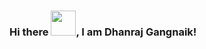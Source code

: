 ### Hi there <img src="https://raw.githubusercontent.com/nixin72/nixin72/master/header.svg" width="40px">, I am Dhanraj Gangnaik!

<!--
**DhanrajGangnaik/DhanrajGangnaik** is a ✨ _special_ ✨ repository because its `README.md` (this file) appears on your GitHub profile.

Here are some ideas to get you started:

- 🔭 I’m currently working on ...
- 🌱 I’m currently learning ...
- 👯 I’m looking to collaborate on ...
- 🤔 I’m looking for help with ...
- 💬 Ask me about ...
- 📫 How to reach me: ...
- 😄 Pronouns: ...
- ⚡ Fun fact: ...
-->

